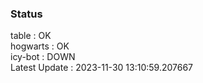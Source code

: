 ### Status


table : OK  
hogwarts : OK  
icy-bot : DOWN  
Latest Update : 2023-11-30 13:10:59.207667
